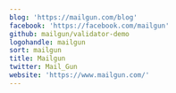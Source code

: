 ```yaml
---
blog: 'https://mailgun.com/blog'
facebook: 'https://facebook.com/mailgun'
github: mailgun/validator-demo
logohandle: mailgun
sort: mailgun
title: Mailgun
twitter: Mail_Gun
website: 'https://www.mailgun.com/'
---
```


